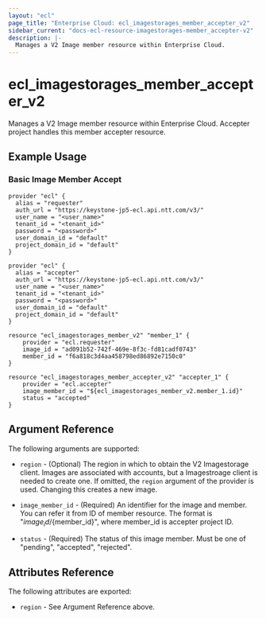 ```yaml
---
layout: "ecl"
page_title: "Enterprise Cloud: ecl_imagestorages_member_accepter_v2"
sidebar_current: "docs-ecl-resource-imagestorages-member_accepter-v2"
description: |-
  Manages a V2 Image member resource within Enterprise Cloud.
---
```


# ecl\_imagestorages\_member\_accepter\_v2

Manages a V2 Image member resource within Enterprise Cloud.
Accepter project handles this member accepter resource.


## Example Usage

### Basic Image Member Accept

```hcl
provider "ecl" {
  alias = "requester"
  auth_url = "https://keystone-jp5-ecl.api.ntt.com/v3/"
  user_name = "<user_name>"
  tenant_id = "<tenant_id>"
  password = "<password>"
  user_domain_id = "default"
  project_domain_id = "default"
}

provider "ecl" {
  alias = "accepter"
  auth_url = "https://keystone-jp5-ecl.api.ntt.com/v3/"
  user_name = "<user_name>"
  tenant_id = "<tenant_id>"
  password = "<password>"
  user_domain_id = "default"
  project_domain_id = "default"
}

resource "ecl_imagestorages_member_v2" "member_1" {
	provider = "ecl.requester"
	image_id = "ad091b52-742f-469e-8f3c-fd81cadf0743"
	member_id = "f6a818c3d4aa458798ed86892e7150c0"
}

resource "ecl_imagestorages_member_accepter_v2" "accepter_1" {
	provider = "ecl.accepter"
	image_member_id = "${ecl_imagestorages_member_v2.member_1.id}"
	status = "accepted"
}
```

## Argument Reference

The following arguments are supported:

* `region` - (Optional) The region in which to obtain the V2 Imagestorage client.
    Images are associated with accounts, but a Imagestroage client is needed to
    create one. If omitted, the `region` argument of the provider is used.
    Changing this creates a new image.

* `image_member_id` - (Required) An identifier for the image and member. You can refer it from ID of member resource. The format is "${image_id}/${member_id}", where member_id is accepter project ID.

* `status` - (Required) The status of this image member. Must be one of "pending", "accepted", "rejected".


## Attributes Reference

The following attributes are exported:

* `region` - See Argument Reference above.